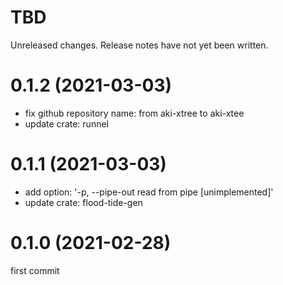 TBD
===
Unreleased changes. Release notes have not yet been written.

0.1.2 (2021-03-03)
=====

* fix github repository name: from aki-xtree to aki-xtee
* update crate: runnel

0.1.1 (2021-03-03)
=====

* add option: '-p, --pipe-out <num>   read from pipe <num> [unimplemented]'
* update crate: flood-tide-gen

0.1.0 (2021-02-28)
=====
first commit
